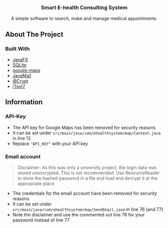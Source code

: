 <div align="center">
  <h3 align="center">Smart E-health Consulting System</h3>
  <p align="center">
    A simple software to search, make and manage medical appointments.
  </p>
</div>


## About The Project

### Built With

* [JavaFX](https://openjfx.io/)
* [SQLite](https://github.com/xerial/sqlite-jdbc)
* [google-maps](https://github.com/googlemaps/google-maps-services-java)
* [JavaMail](https://javaee.github.io/javamail/)
* [jBCrypt](https://mindrot.org/projects/jBCrypt/)
* [iText7](https://github.com/itext/itext7)

## Information

### API-Key

- The API key for Google Maps has been removed for security reasons
- It can be set under `src/main/java/com/ehealthsystem/map/Context.java` in line 13
- Replace `"API_KEY"` with your API key

### Email account

> Disclaimer: As this was only a university project, the login data was stored unencrypted. This is not recommended. Use ResourceReader to store the hashed password in a file and load and decrypt it at the appropriate place

- The credentials for the email account have been removed for security reasons
- It can be set under `src/main/java/com/ehealthsystem/map/SendEmail.java` in line 76 (and 77)
- Note the disclaimer and use the commented out line 78 for your password instead of line 77

